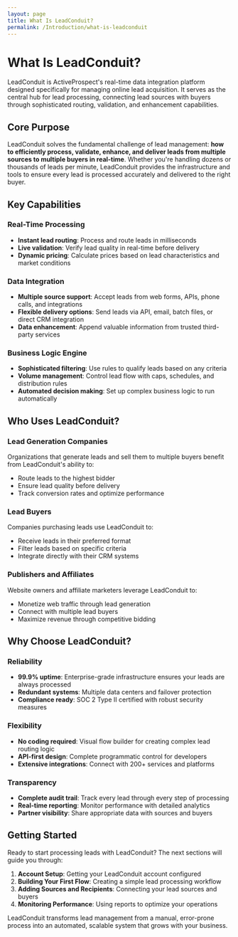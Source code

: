 ```yaml
---
layout: page
title: What Is LeadConduit?
permalink: /Introduction/what-is-leadconduit
---
```


# What Is LeadConduit?

LeadConduit is ActiveProspect's real-time data integration platform designed specifically for managing online lead acquisition. It serves as the central hub for lead processing, connecting lead sources with buyers through sophisticated routing, validation, and enhancement capabilities.

## Core Purpose

LeadConduit solves the fundamental challenge of lead management: **how to efficiently process, validate, enhance, and deliver leads from multiple sources to multiple buyers in real-time**. Whether you're handling dozens or thousands of leads per minute, LeadConduit provides the infrastructure and tools to ensure every lead is processed accurately and delivered to the right buyer.

## Key Capabilities

### Real-Time Processing
- **Instant lead routing**: Process and route leads in milliseconds
- **Live validation**: Verify lead quality in real-time before delivery
- **Dynamic pricing**: Calculate prices based on lead characteristics and market conditions

### Data Integration
- **Multiple source support**: Accept leads from web forms, APIs, phone calls, and integrations
- **Flexible delivery options**: Send leads via API, email, batch files, or direct CRM integration
- **Data enhancement**: Append valuable information from trusted third-party services

### Business Logic Engine
- **Sophisticated filtering**: Use rules to qualify leads based on any criteria
- **Volume management**: Control lead flow with caps, schedules, and distribution rules
- **Automated decision making**: Set up complex business logic to run automatically

## Who Uses LeadConduit?

### Lead Generation Companies
Organizations that generate leads and sell them to multiple buyers benefit from LeadConduit's ability to:
- Route leads to the highest bidder
- Ensure lead quality before delivery
- Track conversion rates and optimize performance

### Lead Buyers
Companies purchasing leads use LeadConduit to:
- Receive leads in their preferred format
- Filter leads based on specific criteria
- Integrate directly with their CRM systems

### Publishers and Affiliates
Website owners and affiliate marketers leverage LeadConduit to:
- Monetize web traffic through lead generation
- Connect with multiple lead buyers
- Maximize revenue through competitive bidding

## Why Choose LeadConduit?

### Reliability
- **99.9% uptime**: Enterprise-grade infrastructure ensures your leads are always processed
- **Redundant systems**: Multiple data centers and failover protection
- **Compliance ready**: SOC 2 Type II certified with robust security measures

### Flexibility
- **No coding required**: Visual flow builder for creating complex lead routing logic
- **API-first design**: Complete programmatic control for developers
- **Extensive integrations**: Connect with 200+ services and platforms

### Transparency
- **Complete audit trail**: Track every lead through every step of processing
- **Real-time reporting**: Monitor performance with detailed analytics
- **Partner visibility**: Share appropriate data with sources and buyers

## Getting Started

Ready to start processing leads with LeadConduit? The next sections will guide you through:

1. **Account Setup**: Getting your LeadConduit account configured
2. **Building Your First Flow**: Creating a simple lead processing workflow  
3. **Adding Sources and Recipients**: Connecting your lead sources and buyers
4. **Monitoring Performance**: Using reports to optimize your operations

LeadConduit transforms lead management from a manual, error-prone process into an automated, scalable system that grows with your business.